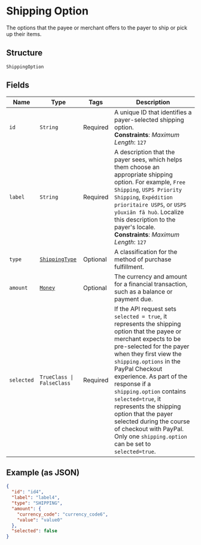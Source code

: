 
# Shipping Option

The options that the payee or merchant offers to the payer to ship or pick up their items.

## Structure

`ShippingOption`

## Fields

| Name | Type | Tags | Description |
|  --- | --- | --- | --- |
| `id` | `String` | Required | A unique ID that identifies a payer-selected shipping option.<br>**Constraints**: *Maximum Length*: `127` |
| `label` | `String` | Required | A description that the payer sees, which helps them choose an appropriate shipping option. For example, `Free Shipping`, `USPS Priority Shipping`, `Expédition prioritaire USPS`, or `USPS yōuxiān fā huò`. Localize this description to the payer's locale.<br>**Constraints**: *Maximum Length*: `127` |
| `type` | [`ShippingType`](../../doc/models/shipping-type.md) | Optional | A classification for the method of purchase fulfillment. |
| `amount` | [`Money`](../../doc/models/money.md) | Optional | The currency and amount for a financial transaction, such as a balance or payment due. |
| `selected` | `TrueClass \| FalseClass` | Required | If the API request sets `selected = true`, it represents the shipping option that the payee or merchant expects to be pre-selected for the payer when they first view the `shipping.options` in the PayPal Checkout experience. As part of the response if a `shipping.option` contains `selected=true`, it represents the shipping option that the payer selected during the course of checkout with PayPal. Only one `shipping.option` can be set to `selected=true`. |

## Example (as JSON)

```json
{
  "id": "id4",
  "label": "label4",
  "type": "SHIPPING",
  "amount": {
    "currency_code": "currency_code6",
    "value": "value0"
  },
  "selected": false
}
```

